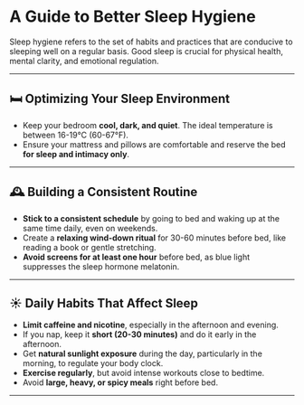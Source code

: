 # A Guide to Better Sleep Hygiene

Sleep hygiene refers to the set of habits and practices that are conducive to sleeping well on a regular basis. Good sleep is crucial for physical health, mental clarity, and emotional regulation.

---

## 🛏️ Optimizing Your Sleep Environment
- Keep your bedroom **cool, dark, and quiet**. The ideal temperature is between 16-19°C (60-67°F).
- Ensure your mattress and pillows are comfortable and reserve the bed **for sleep and intimacy only**.

---

## 🕰️ Building a Consistent Routine
- **Stick to a consistent schedule** by going to bed and waking up at the same time daily, even on weekends.
- Create a **relaxing wind-down ritual** for 30-60 minutes before bed, like reading a book or gentle stretching.
- **Avoid screens for at least one hour** before bed, as blue light suppresses the sleep hormone melatonin.

---

## ☀️ Daily Habits That Affect Sleep
- **Limit caffeine and nicotine**, especially in the afternoon and evening.
- If you nap, keep it **short (20-30 minutes)** and do it early in the afternoon.
- Get **natural sunlight exposure** during the day, particularly in the morning, to regulate your body clock.
- **Exercise regularly**, but avoid intense workouts close to bedtime.
- Avoid **large, heavy, or spicy meals** right before bed.

---